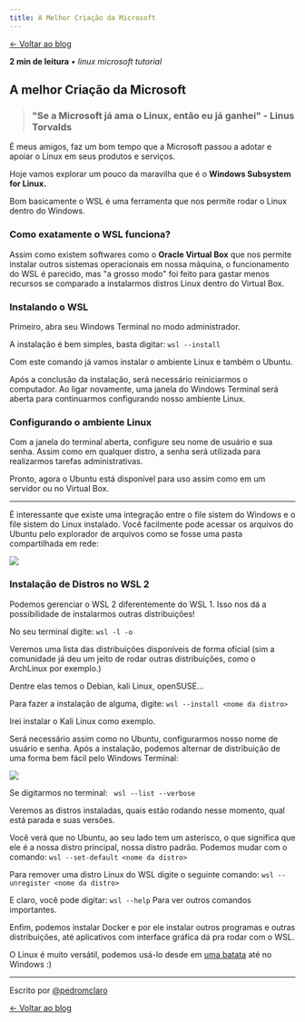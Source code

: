 ```yaml
---
title: A Melhor Criação da Microsoft
---
```

[← Voltar ao blog](https://blog.pedromclaro.com)
<p class="post-info"><strong>2 min de leitura</strong> • <i class="tag1__linux">linux</i> <i class="tag2__microsoft">microsoft</i> <i class="tag3__tutorial">tutorial</i></p>


## A melhor Criação da Microsoft
> ### "Se a Microsoft já ama o Linux, então eu já ganhei" - Linus Torvalds

É meus amigos, faz um bom tempo que a Microsoft passou a adotar e apoiar o Linux em seus produtos e serviços.

Hoje vamos explorar um pouco da maravilha que é o **Windows Subsystem for Linux.**

Bom basicamente o WSL é uma ferramenta que nos permite rodar o Linux dentro do Windows.

### Como exatamente o WSL funciona?

Assim como existem softwares como o **Oracle Virtual Box** que nos permite instalar outros sistemas operacionais em nossa máquina, o funcionamento do WSL é parecido, mas "a grosso modo" foi feito para gastar menos recursos se comparado a instalarmos distros Linux dentro do Virtual Box.

### Instalando o WSL

Primeiro, abra seu Windows Terminal no modo administrador.

A instalação é bem simples, basta digitar: `wsl --install`

Com este comando já vamos instalar o ambiente Linux e também o Ubuntu.

Após a conclusão da instalação, será necessário reiniciarmos o computador. Ao ligar novamente, uma janela do Windows Terminal será aberta para continuarmos configurando nosso ambiente Linux.

### Configurando o ambiente Linux

Com a janela do terminal aberta, configure seu nome de usuário e sua senha. Assim como em qualquer distro, a senha será utilizada para realizarmos tarefas administrativas.

Pronto, agora o Ubuntu está disponível para uso assim como em um servidor ou no Virtual Box.
___

É interessante que existe uma integração entre o file sistem do Windows e o file sistem do Linux instalado.
Você facilmente pode acessar os arquivos do Ubuntu pelo explorador de arquivos como se fosse uma pasta compartilhada em rede:

![](https://i.ibb.co/n3Mj05X/wsl.gif)

### Instalação de Distros no WSL 2

Podemos gerenciar o WSL 2 diferentemente do WSL 1. Isso nos dá a possibilidade de instalarmos outras distribuições!

No seu terminal digite: `wsl -l -o`

Veremos uma lista das distribuições disponíveis de forma oficial (sim a comunidade já deu um jeito de rodar outras distribuições, como o ArchLinux por exemplo.)

Dentre elas temos o Debian, kali Linux, openSUSE...

Para fazer a instalação de alguma, digite: `wsl --install <nome da distro>`

Irei instalar o Kali Linux como exemplo.

Será necessário assim como no Ubuntu, configurarmos nosso nome de usuário e senha. Após a instalação, podemos alternar de distribuição de uma forma bem fácil pelo Windows Terminal:

![](https://i.ibb.co/N3J8B2S/wsl-kali.gif)

Se digitarmos no terminal: ` wsl --list --verbose`

Veremos as distros instaladas, quais estão rodando nesse momento, qual está parada e suas versões.

Você verá que no Ubuntu, ao seu lado tem um asterisco, o que significa que ele é a nossa distro principal, nossa distro padrão. Podemos mudar com o comando: `wsl --set-default <nome da distro>`

Para remover uma distro Linux do WSL digite o seguinte comando: `wsl --unregister <nome da distro>`

E claro, você pode digitar: `wsl --help` Para ver outros comandos importantes.

Enfim, podemos instalar Docker e por ele instalar outros programas e outras distribuições, até aplicativos com interface gráfica dá pra rodar com o WSL.

O Linux é muito versátil, podemos usá-lo desde em [uma batata](https://www.bbspot.com/news/2008/12/linux-on-a-potato.html) até no Windows :)

---

Escrito por [@pedromclaro](https://www.pedromclaro.com)

[← Voltar ao blog](https://blog.pedromclaro.com)